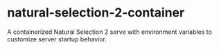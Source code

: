 # natural-selection-2-container
A containerized Natural Selection 2 serve with environment variables to customize server startup behavior.
